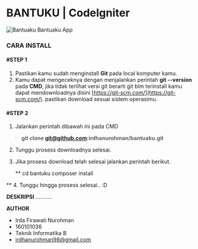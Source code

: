 # BANTUKU | CodeIgniter
![Bantuaku](https://images.unsplash.com/photo-1554734867-bf3c00a49371?ixlib=rb-1.2.1&ixid=eyJhcHBfaWQiOjEyMDd9&w=1000&q=80)
Bantuaku App

### CARA INSTALL
#### #STEP 1

 1. Pastikan kamu sudah menginstall **Git** pada local komputer kamu.
 2. Kamu dapat mengeceknya dengan menjalankan perintah **git --version** pada **CMD**, jika tidak terlihat versi git berarti git blm terinstall kamu dapat mendownloadnya disini [https://git-scm.com/](https://git-scm.com/). pastikan download sesuai sistem operasimu.

#### #STEP 2

 1. Jalankan perintah dibawah ini pada CMD

> **git clone git@github.com:irdhanurohman/bantuaku.git**
2.  Tunggu prosess downloadnya selesai.
3. Jika prosess download telah selesai jalankan perintah berikut.

    **
    cd bantuku
    composer install

**
4. Tunggu hingga prosess selesai.. :D


**DESKRIPSI**
...........



**AUTHOR**
 - Irda Firawati Nurohman
 - 160101036
 - Teknik Informatika B
 - irdhanurohman98@gmail.com



